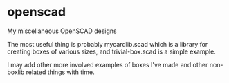 # openscad
My miscellaneous OpenSCAD designs

The most useful thing is probably mycardlib.scad which is a library for creating boxes of various sizes, and trivial-box.scad is a simple example.

I may add other more involved examples of boxes I've made and other non-boxlib related things with time.